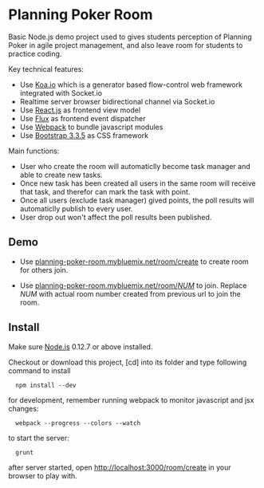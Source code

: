 # Planning Poker Room


Basic Node.js demo project used to gives students perception of Planning Poker in agile project management, and also leave room for students to practice coding.

Key technical features:

 * Use [Koa.io](https://github.com/koajs/koa.io) which is a generator based flow-control web framework integrated with Socket.io
 * Realtime server browser bidirectional channel via Socket.io
 * Use [React.js](https://facebook.github.io/react/) as frontend view model
 * Use [Flux](https://facebook.github.io/flux/) as frontend event dispatcher
 * Use [Webpack](http://webpack.github.io/) to bundle javascript modules 
 * Use [Bootstrap 3.3.5](http://getbootstrap.com/) as CSS framework

Main functions:
 * User who create the room will automaticlly become task manager and able to create new tasks.
 * Once new task has been created all users in the same room will receive that task, and therefor can mark the task with point.
 * Once all users (exclude task manager) gived points, the poll results will automaticlly publish to every user.
 * User drop out won't affect the poll results been published.




## Demo

* Use [planning-poker-room.mybluemix.net/room/create](planning-poker-room.mybluemix.net/room/create) to create room for others join.

* Use [planning-poker-room.mybluemix.net/room/*NUM*](planning-poker-room.mybluemix.net/room/) to join.
 Replace *NUM* with actual room number created from previous url to join the room.

## Install

Make sure [Node.js](https://nodejs.org/download/) 0.12.7 or above installed.

Checkout or download this project, [cd] into its folder and type following command to install
```
  npm install --dev
```
for development, remember running webpack to monitor javascript and jsx changes:
```
  webpack --progress --colors --watch
```
to start the server:
```
  grunt
```

after server started, open [http://localhost:3000/room/create](http://localhost:3000/room/create)
in your browser to play with.



